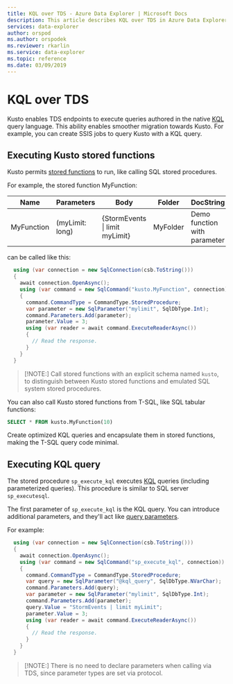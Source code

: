```yaml
---
title: KQL over TDS - Azure Data Explorer | Microsoft Docs
description: This article describes KQL over TDS in Azure Data Explorer.
services: data-explorer
author: orspod
ms.author: orspodek
ms.reviewer: rkarlin
ms.service: data-explorer
ms.topic: reference
ms.date: 03/09/2019
---
```

# KQL over TDS

Kusto enables TDS endpoints to execute queries authored in the native [KQL](../../query/index.md) query language. This ability enables smoother migration towards Kusto. For example, you can create SSIS jobs to query Kusto with a KQL query.

## Executing Kusto stored functions

Kusto permits [stored functions](../../query/schema-entities/stored-functions.md) to run, like calling SQL stored procedures.

For example, the stored function MyFunction:

|Name |Parameters|Body|Folder|DocString
|---|---|---|---|---
|MyFunction |(myLimit: long)| {StormEvents &#124; limit myLimit}|MyFolder|Demo function with parameter||

can be called like this:

```csharp
  using (var connection = new SqlConnection(csb.ToString()))
  {
    await connection.OpenAsync();
    using (var command = new SqlCommand("kusto.MyFunction", connection))
    {
      command.CommandType = CommandType.StoredProcedure;
      var parameter = new SqlParameter("mylimit", SqlDbType.Int);
      command.Parameters.Add(parameter);
      parameter.Value = 3;
      using (var reader = await command.ExecuteReaderAsync())
      {
        // Read the response.
      }
    }
  }
```

> [!NOTE:]
> Call stored functions with an explicit schema named `kusto`, to distinguish between Kusto stored functions and emulated
> SQL system stored procedures.

You can also call Kusto stored functions from T-SQL, like SQL tabular functions:

```sql
SELECT * FROM kusto.MyFunction(10)
```

Create optimized KQL queries and encapsulate them in stored functions, making the T-SQL query code minimal.

## Executing KQL query

The stored procedure `sp_execute_kql` executes [KQL](../../query/index.md) queries (including parameterized queries). This procedure is similar to SQL server `sp_executesql`.

The first parameter of `sp_execute_kql` is the KQL query. You can introduce additional parameters, and they'll act like [query parameters](../../query/queryparametersstatement.md).

For example:

```csharp
  using (var connection = new SqlConnection(csb.ToString()))
  {
    await connection.OpenAsync();
    using (var command = new SqlCommand("sp_execute_kql", connection))
    {
      command.CommandType = CommandType.StoredProcedure;
      var query = new SqlParameter("@kql_query", SqlDbType.NVarChar);
      command.Parameters.Add(query);
      var parameter = new SqlParameter("mylimit", SqlDbType.Int);
      command.Parameters.Add(parameter);
      query.Value = "StormEvents | limit myLimit";
      parameter.Value = 3;
      using (var reader = await command.ExecuteReaderAsync())
      {
        // Read the response.
      }
    }
  }
```

> [!NOTE:]
> There is no need to declare parameters when calling via TDS, since parameter types are set via protocol.
